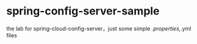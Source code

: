 # spring-config-server-sample
the lab for spring-cloud-config-server，just some simple *.properties,*.yml files
